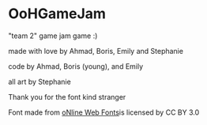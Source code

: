 # OoHGameJam
"team 2" game jam game :)


made with love by Ahmad, Boris, Emily and Stephanie

code by Ahmad, Boris (young), and Emily

all art by Stephanie

Thank you for the font kind stranger

<div>Font made from <a href="http://www.onlinewebfonts.com">oNline Web Fonts</a>is licensed by CC BY 3.0</div>
